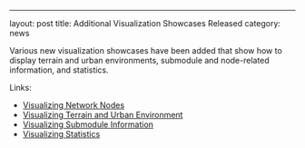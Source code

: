 ---
layout: post
title: Additional Visualization Showcases Released
category: news

Various new visualization showcases have been added that show how to display
terrain and urban environments, submodule and node-related information, and statistics.

Links:
* [Visualizing Network Nodes](https://inet.omnetpp.org/docs/showcases/visualizer/networknode/doc/)
* [Visualizing Terrain and Urban Environment](https://inet.omnetpp.org/docs/showcases/visualizer/earth/doc/)
* [Visualizing Submodule Information](https://inet.omnetpp.org/docs/showcases/visualizer/submoduleinfo/doc/)
* [Visualizing Statistics](https://inet.omnetpp.org/docs/showcases/visualizer/statistic/doc/)